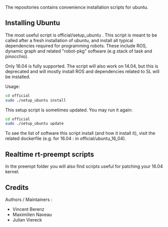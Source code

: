 The repositories contains convenience installation scripts for ubuntu.

## Installing Ubuntu

The most useful script is official/setup_ubuntu . This script is meant to be called after a fresh installation of ubuntu, and install all typical dependencies required for programming robots. These include ROS, dynamic graph and related "robot-pkg" software (e.g stack of task and pinocchio).

Only 16.04 is fully supported. The script will also work on 14.04, but this is deprecated and will mostly install ROS and dependencies related to SL will be installed.

Usage:

```bash
cd official
sudo ./setup_ubuntu install
```

This setup script is sometimes updated. You may run it again:

```bash
cd official
sudo ./setup_ubuntu update
```

To see the list of software this script install (and how it install it), visit the related dockerfile (e.g. for 16.04 : in official/ubuntu_16_04).

## Realtime rt-preempt scripts

In the preempt folder you will also find scripts useful for patching your 16.04 kernel.

## Credits

Authors / Maintainers :

- Vincent Berenz
- Maximilien Naveau
- Julian Viereck
